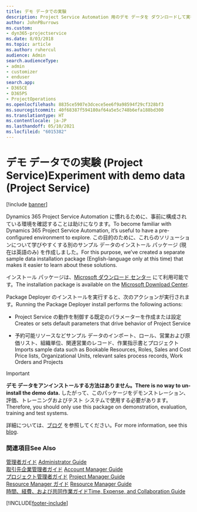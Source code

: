 ```yaml
---
title: デモ データでの実験
description: Project Service Automation 用のデモ データを ダウンロードして実行する方法
author: JohnPBurrows
ms.custom:
- dyn365-projectservice
ms.date: 8/03/2018
ms.topic: article
ms.author: ruhercul
audience: Admin
search.audienceType:
- admin
- customizer
- enduser
search.app:
- D365CE
- D365PS
- ProjectOperations
ms.openlocfilehash: 8835ce5907e3dcece5ee6f9a98594f29cf328bf3
ms.sourcegitcommit: 40f68387f594180af64a5e5c748b6efa188bd300
ms.translationtype: HT
ms.contentlocale: ja-JP
ms.lasthandoff: 05/10/2021
ms.locfileid: "6015382"
---
```

# <a name="experiment-with-demo-data-project-service"></a><span data-ttu-id="259f7-103">デモ データでの実験 (Project Service)</span><span class="sxs-lookup"><span data-stu-id="259f7-103">Experiment with demo data (Project Service)</span></span>

[!include [banner](../includes/psa-now-project-operations.md)]

<span data-ttu-id="259f7-104">Dynamics 365 Project Service Automation に慣れるために、事前に構成されている環境を確認することは助けになります。</span><span class="sxs-lookup"><span data-stu-id="259f7-104">To become familiar with Dynamics 365 Project Service Automation, it’s useful to have a pre-configured environment to explore.</span></span> <span data-ttu-id="259f7-105">この目的のために、これらのソリューションについて学びやすくする別のサンプル データのインストール パッケージ (現在は英語のみ) を作成しました。</span><span class="sxs-lookup"><span data-stu-id="259f7-105">For this purpose, we’ve created a separate sample data installation package (English-language only at this time) that makes it easier to learn about these solutions.</span></span> 

<span data-ttu-id="259f7-106">インストール パッケージは、[Microsoft ダウンロード センター](https://go.microsoft.com/fwlink/?linkid=859966) にて利用可能です。</span><span class="sxs-lookup"><span data-stu-id="259f7-106">The installation package is available on the [Microsoft Download Center](https://go.microsoft.com/fwlink/?linkid=859966).</span></span>  

<span data-ttu-id="259f7-107">Package Deployer のインストールを実行すると、次のアクションが実行されます。</span><span class="sxs-lookup"><span data-stu-id="259f7-107">Running the Package Deployer install performs the following actions:</span></span> 
  
-   <span data-ttu-id="259f7-108">Project Service の動作を制御する既定のパラメーターを作成または設定</span><span class="sxs-lookup"><span data-stu-id="259f7-108">Creates or sets default parameters that drive behavior of Project Service</span></span>  
  
-   <span data-ttu-id="259f7-109">予約可能リソースなどサンプル データのインポート、ロール、営業および原価リスト、組織単位、関連営業のレコード、作業指示書とプロジェクト</span><span class="sxs-lookup"><span data-stu-id="259f7-109">Imports sample data such as Bookable Resources, Roles, Sales and Cost Price lists, Organizational Units, relevant sales process records, Work Orders and Projects</span></span>    
  
> [!IMPORTANT]
> <span data-ttu-id="259f7-110">**デモ データをアンインストールする方法はありません。**</span><span class="sxs-lookup"><span data-stu-id="259f7-110">**There is no way to un-install the demo data.**</span></span> <span data-ttu-id="259f7-111">したがって、このパッケージをデモンストレーション、評価、トレーニングおよびテスト システムで使用する必要があります。</span><span class="sxs-lookup"><span data-stu-id="259f7-111">Therefore, you should only use this package on demonstration, evaluation, training and test systems.</span></span>

<span data-ttu-id="259f7-112">詳細については、[ブログ](https://blogs.msdn.microsoft.com/crm/2017/10/24/microsoft-dynamics-365-for-field-service-and-project-service-automation-sample-data) を参照してください。</span><span class="sxs-lookup"><span data-stu-id="259f7-112">For more information, see this [blog](https://blogs.msdn.microsoft.com/crm/2017/10/24/microsoft-dynamics-365-for-field-service-and-project-service-automation-sample-data).</span></span>





  
### <a name="see-also"></a><span data-ttu-id="259f7-113">関連項目</span><span class="sxs-lookup"><span data-stu-id="259f7-113">See Also</span></span>  
 <span data-ttu-id="259f7-114">[管理者ガイド](../psa/admin-guide.md) </span><span class="sxs-lookup"><span data-stu-id="259f7-114">[Administrator Guide](../psa/admin-guide.md) </span></span>  
 <span data-ttu-id="259f7-115">[取引先企業管理者ガイド](../psa/account-manager-guide.md) </span><span class="sxs-lookup"><span data-stu-id="259f7-115">[Account Manager Guide](../psa/account-manager-guide.md) </span></span>  
 <span data-ttu-id="259f7-116">[プロジェクト管理者ガイド](../psa/project-manager-guide.md) </span><span class="sxs-lookup"><span data-stu-id="259f7-116">[Project Manager Guide](../psa/project-manager-guide.md) </span></span>  
 <span data-ttu-id="259f7-117">[Resource Manager ガイド](../psa/resource-manager-guide.md) </span><span class="sxs-lookup"><span data-stu-id="259f7-117">[Resource Manager Guide](../psa/resource-manager-guide.md) </span></span>  
 [<span data-ttu-id="259f7-118">時間、経費、および共同作業ガイド</span><span class="sxs-lookup"><span data-stu-id="259f7-118">Time, Expense, and Collaboration Guide</span></span>](../psa/time-expense-collaboration-guide.md)


[!INCLUDE[footer-include](../includes/footer-banner.md)]